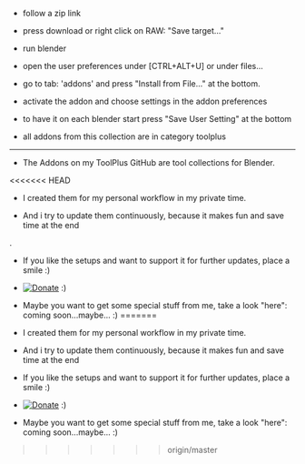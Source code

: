 * follow a zip link 
 
* press download or right click on RAW: "Save target..."

* run blender

* open the user preferences under [CTRL+ALT+U] or under files...

* go to tab: 'addons' and press "Install from File..." at the bottom.

* activate the addon and choose settings in the addon preferences

* to have it on each blender start press "Save User Setting" at the bottom

* all addons from this collection are in category toolplus

-----------

* The Addons on my ToolPlus GitHub are tool collections for Blender.

<<<<<<< HEAD


* I created them for my personal workflow in my private time.



* And i try to update them continuously, because it makes fun and save time at the end

.

* If you like the setups and want to support it for further updates, place a smile :)



*  [![Donate](https://lh3.googleusercontent.com/XXiIsPRIiVRPp3r0yTcS9A-pR7o_qKQzQKy_6D-o7VxF4UgNsV1Kk8g7Ss27xLFbiF3wg1KiQWIiMS9-uNSicgiuOLZXEr-JggB6wwwx5ynfLJPCgmuf2n3nFq8nNJpObReKavkeTLg5kikBPLW6hKvMz2IPkHs_9sK5k2dt_de0vsZXj2MP8WC5E1BacfV2Al0vUVaJV37l7DInjNVZZ5W2SKCZ5ZD9vQEFFXob3K4ClmYhR9JLeT7tSMgrBrjK7IWngQIJy0cNrQgbnZNUxWuAjQdDK6gPOu4l-ac8npQ1XEbGQgGv6fz-JXzHFZSa9E0Qi9rPRTLQZrKi9NGUd3HYu4pfmTOFJKrtpD3OiSvwsgpkJjJ2n1JRUQhwQUbOFFueKWRfH32mpcqLIFv2iv-Lrog5vEjI2jFMwaZ79MtsNpe7bJ3eh_QNfX9PfVAs6lmq6f80qgdfqyEOWeCiHMTnYZHdxTzkQ4nT-1S5FaPJYJFUTIsbwwndpcCOfiv3ONVs75Tlrgrq20fNGOjyjeNJxHsi2nRmzRckmnT4rPhlnzFlgsm4_dByiYuGh4tw6-Ocu7jc1zLiJcu4mOrsRFRCtiN238CKK-64t-Q=w94-h20-no)](https://www.paypal.com/cgi-bin/webscr?cmd=_s-xclick&hosted_button_id=GTXQ32YXXM4NU)   :)



* Maybe you want to get some special stuff from me, take a look "here": coming soon...maybe... :)
=======
* I created them for my personal workflow in my private time.

* And i try to update them continuously, because it makes fun and save time at the end

* If you like the setups and want to support it for further updates, place a smile :)

*  [![Donate](https://lh3.googleusercontent.com/XXiIsPRIiVRPp3r0yTcS9A-pR7o_qKQzQKy_6D-o7VxF4UgNsV1Kk8g7Ss27xLFbiF3wg1KiQWIiMS9-uNSicgiuOLZXEr-JggB6wwwx5ynfLJPCgmuf2n3nFq8nNJpObReKavkeTLg5kikBPLW6hKvMz2IPkHs_9sK5k2dt_de0vsZXj2MP8WC5E1BacfV2Al0vUVaJV37l7DInjNVZZ5W2SKCZ5ZD9vQEFFXob3K4ClmYhR9JLeT7tSMgrBrjK7IWngQIJy0cNrQgbnZNUxWuAjQdDK6gPOu4l-ac8npQ1XEbGQgGv6fz-JXzHFZSa9E0Qi9rPRTLQZrKi9NGUd3HYu4pfmTOFJKrtpD3OiSvwsgpkJjJ2n1JRUQhwQUbOFFueKWRfH32mpcqLIFv2iv-Lrog5vEjI2jFMwaZ79MtsNpe7bJ3eh_QNfX9PfVAs6lmq6f80qgdfqyEOWeCiHMTnYZHdxTzkQ4nT-1S5FaPJYJFUTIsbwwndpcCOfiv3ONVs75Tlrgrq20fNGOjyjeNJxHsi2nRmzRckmnT4rPhlnzFlgsm4_dByiYuGh4tw6-Ocu7jc1zLiJcu4mOrsRFRCtiN238CKK-64t-Q=w94-h20-no)](https://www.paypal.com/cgi-bin/webscr?cmd=_s-xclick&hosted_button_id=GTXQ32YXXM4NU)   :)


 * Maybe you want to get some special stuff from me, take a look "here": coming soon...maybe... :)
>>>>>>> origin/master
